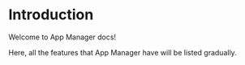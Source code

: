 # Introduction

Welcome to App Manager docs!

Here, all the features that App Manager have will be listed gradually.
